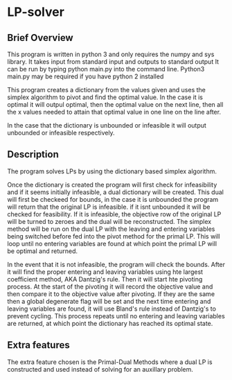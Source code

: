 # LP-solver

## Brief Overview
This program is written in python 3 and only requires the numpy and sys library. It takes input from standard input and outputs to standard output It can be run by typing python main.py into the command line. Python3 main.py may be required if you have python 2 installed

This program creates a dictionary from the values given and uses the simplex algorithm to pivot and find the optimal value. In the case it is optimal it will outpul optimal, then the optimal value on the next line, then all the x values needed to attain that optimal value in one line on the line after. 

In the case that the dictionary is unbounded or infeasible it will output unbounded or infeasible respectively.

## Description
The program solves LPs by using the dictionary based simplex algorithm.

Once the dictionary is created the program will first check for infeasibility and if it seems initially infeasible, a dual dictionary will be created. This dual will first be checkeed for bounds, in the case it is unbounded the program will return that the original LP is infeasible. if it isnt unbounded it will be checked for feasibility. If it is infeasible, the objective row of the original LP will be turned to zeroes and the dual will be reconstructed. The simplex method will be run on the dual LP with the leaving and entering variables being switched before fed into the pivot method for the primal LP. This will loop until no entering variables are found at which point the primal LP will be optimal and returned.

In the event that it is not infeasible, the program will check the bounds. After it will find the proper entering and leaving variables using hte largest coefficient method, AKA Dantzig's rule. Then it will start hte pivoting process. At the start of the pivoting it will record the objective value and then compare it to the objective value after pivoting. If they are the same then a global degenerate flag will be set and the next time entering and leaving variables are found, it will use Bland's rule instead of Dantzig's to prevent cycling. This process repeats until no entering and leaving variables are returned, at which point the dictionary has reached its optimal state.

## Extra features
The extra feature chosen is the Primal-Dual Methods where a dual LP is constructed and used instead of solving for an auxillary problem.